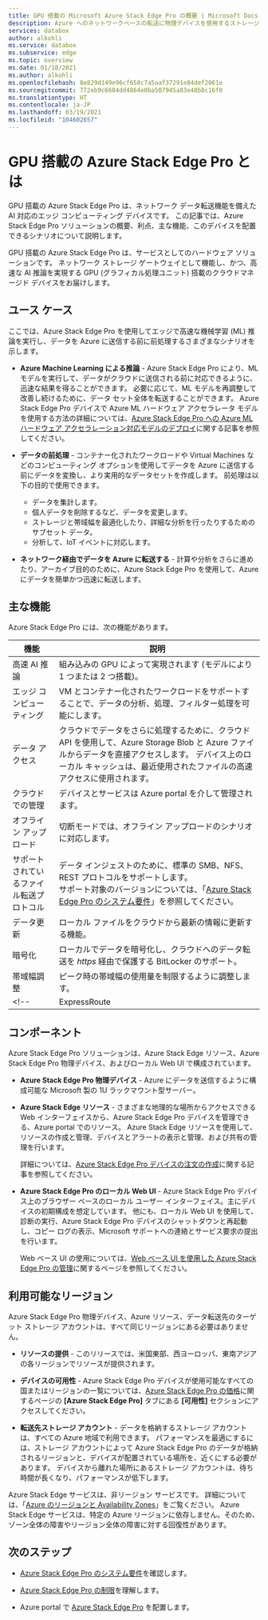 ```yaml
---
title: GPU 搭載の Microsoft Azure Stack Edge Pro の概要 | Microsoft Docs
description: Azure へのネットワークベースの転送に物理デバイスを使用するストレージ ソリューションである GPU 搭載の Azure Stack Edge Pro について説明します。
services: databox
author: alkohli
ms.service: databox
ms.subservice: edge
ms.topic: overview
ms.date: 01/18/2021
ms.author: alkohli
ms.openlocfilehash: 8e829d149e96cf658c7a5aaf37291e84def2061e
ms.sourcegitcommit: 772eb9c6684dd4864e0ba507945a83e48b8c16f0
ms.translationtype: HT
ms.contentlocale: ja-JP
ms.lasthandoff: 03/19/2021
ms.locfileid: "104602657"
---
```

# <a name="what-is-azure-stack-edge-pro-with-gpu"></a>GPU 搭載の Azure Stack Edge Pro とは

GPU 搭載の Azure Stack Edge Pro は、ネットワーク データ転送機能を備えた AI 対応のエッジ コンピューティング デバイスです。 この記事では、Azure Stack Edge Pro ソリューションの概要、利点、主な機能、このデバイスを配置できるシナリオについて説明します。

GPU 搭載の Azure Stack Edge Pro は、サービスとしてのハードウェア ソリューションです。 ネットワーク ストレージ ゲートウェイとして機能し、かつ、高速な AI 推論を実現する GPU (グラフィカル処理ユニット) 搭載のクラウドマネージド デバイスをお届けします。 

## <a name="use-cases"></a>ユース ケース

ここでは、Azure Stack Edge Pro を使用してエッジで高速な機械学習 (ML) 推論を実行し、データを Azure に送信する前に前処理するさまざまなシナリオを示します。

- **Azure Machine Learning による推論** - Azure Stack Edge Pro により、ML モデルを実行して、データがクラウドに送信される前に対応できるように、迅速な結果を得ることができます。 必要に応じて、ML モデルを再調整して改善し続けるために、データ セット全体を転送することができます。 Azure Stack Edge Pro デバイスで Azure ML ハードウェア アクセラレータ モデルを使用する方法の詳細については、[Azure Stack Edge Pro への Azure ML ハードウェア アクセラレーション対応モデルのデプロイ](../machine-learning/how-to-deploy-fpga-web-service.md#deploy-to-a-local-edge-server)に関する記事を参照してください。

- **データの前処理** - コンテナー化されたワークロードや Virtual Machines などのコンピューティング オプションを使用してデータを Azure に送信する前にデータを変換し、より実用的なデータセットを作成します。 前処理は以下の目的で使用できます。 

    - データを集計します。
    - 個人データを削除するなど、データを変更します。
    - ストレージと帯域幅を最適化したり、詳細な分析を行ったりするためのサブセット データ。
    - 分析して、IoT イベントに対応します。 

- **ネットワーク経由でデータを Azure に転送する** - 計算や分析をさらに進めたり、アーカイブ目的のために、Azure Stack Edge Pro を使用して、Azure にデータを簡単かつ迅速に転送します。 

## <a name="key-capabilities"></a>主な機能

Azure Stack Edge Pro には、次の機能があります。

|機能 |説明  |
|---------|---------|
|高速 AI 推論| 組み込みの GPU によって実現されます (モデルにより 1 つまたは 2 つ搭載)。|
|エッジ コンピューティング      |VM とコンテナー化されたワークロードをサポートすることで、データの分析、処理、フィルター処理を可能にします。 |
|データ アクセス     | クラウドでデータをさらに処理するために、クラウド API を使用して、Azure Storage Blob と Azure ファイルからデータを直接アクセスします。 デバイス上のローカル キャッシュは、最近使用されたファイルの高速アクセスに使用されます。|
|クラウドでの管理     |デバイスとサービスは Azure portal を介して管理されます。  |
|オフライン アップロード     | 切断モードでは、オフライン アップロードのシナリオに対応します。|
|サポートされているファイル転送プロトコル      | データ インジェストのために、標準の SMB、NFS、REST プロトコルをサポートします。 <br> サポート対象のバージョンについては、「[Azure Stack Edge Pro のシステム要件](azure-stack-edge-system-requirements.md)」を参照してください。|
|データ更新     | ローカル ファイルをクラウドから最新の情報に更新する機能。|
|暗号化    | ローカルでデータを暗号化し、クラウドへのデータ転送を *https* 経由で保護する BitLocker のサポート。|
|帯域幅調整| ピーク時の帯域幅の使用量を制限するように調整します。|
<!--|ExpressRoute | ExpressRoute によってセキュリティが強化されました。 ローカル デバイスからクラウド ストレージ エンドポイントへのトラフィックが ExpressRoute 経由で転送されるピアリング構成を使用します。 詳細については、「[ExpressRoute の概要](../expressroute/expressroute-introduction.md)」を参照してください。|-->

## <a name="components"></a>コンポーネント

Azure Stack Edge Pro ソリューションは、Azure Stack Edge リソース、Azure Stack Edge Pro 物理デバイス、およびローカル Web UI で構成されています。

* **Azure Stack Edge Pro 物理デバイス** - Azure にデータを送信するように構成可能な Microsoft 製の 1U ラックマウント型サーバー。
    
* **Azure Stack Edge リソース** - さまざまな地理的な場所からアクセスできる Web インターフェイスから、Azure Stack Edge Pro デバイスを管理できる、Azure portal でのリソース。 Azure Stack Edge リソースを使用して、リソースの作成と管理、デバイスとアラートの表示と管理、および共有の管理を行います。  

    詳細については、[Azure Stack Edge Pro デバイスの注文の作成](azure-stack-edge-gpu-deploy-prep.md#create-a-new-resource)に関する記事を参照してください。

* **Azure Stack Edge Pro のローカル Web UI** - Azure Stack Edge Pro デバイス上のブラウザー ベースのローカル ユーザー インターフェイス。主にデバイスの初期構成を想定しています。 他にも、ローカル Web UI を使用して、診断の実行、Azure Stack Edge Pro デバイスのシャットダウンと再起動し、コピー ログの表示、Microsoft サポートへの連絡とサービス要求の提出を行います。

    Web ベース UI の使用については、[Web ベース UI を使用した Azure Stack Edge Pro の管理](azure-stack-edge-manage-access-power-connectivity-mode.md)に関するページを参照してください。

## <a name="region-availability"></a>利用可能なリージョン

Azure Stack Edge Pro 物理デバイス、Azure リソース、データ転送先のターゲット ストレージ アカウントは、すべて同じリージョンにある必要はありません。

- **リソースの提供** - このリリースでは、米国東部、西ヨーロッパ、東南アジアの各リージョンでリソースが提供されます。

- **デバイスの可用性** - Azure Stack Edge Pro デバイスが使用可能なすべての国またはリージョンの一覧については、[Azure Stack Edge Pro の価格](https://azure.microsoft.com/pricing/details/azure-stack/edge/#azureStackEdgePro)に関するページの **[Azure Stack Edge Pro]** タブにある **[可用性]** セクションにアクセスしてください。
    
- **転送先ストレージ アカウント** - データを格納するストレージ アカウントは、すべての Azure 地域で利用できます。 パフォーマンスを最適にするには、ストレージ アカウントによって Azure Stack Edge Pro のデータが格納されるリージョンと、デバイスが配置されている場所を、近くにする必要があります。 デバイスから離れた場所にあるストレージ アカウントは、待ち時間が長くなり、パフォーマンスが低下します。

Azure Stack Edge サービスは、非リージョン サービスです。 詳細については、「[Azure のリージョンと Availability Zones](https://docs.microsoft.com/azure/availability-zones/az-overview)」をご覧ください。 Azure Stack Edge サービスは、特定の Azure リージョンに依存しません。そのため、ゾーン全体の障害やリージョン全体の障害に対する回復性があります。

## <a name="next-steps"></a>次のステップ

- [Azure Stack Edge Pro のシステム要件](azure-stack-edge-gpu-system-requirements.md)を確認します。

- [Azure Stack Edge Pro の制限](azure-stack-edge-limits.md)を理解します。
- Azure portal で [Azure Stack Edge Pro](azure-stack-edge-gpu-deploy-prep.md) を配置します。
